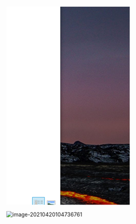 ![image-20210420104736761](未命名.assets/image-20210420104736761.png)

![image-20210420104736761](https://github.com/moyusheng/LeeCodePractices/blob/44f70ca1cdcf00a72a8f57d9fb36fb18e45fb9f3/Snipaste_2021-04-11_23-01-28.png)

